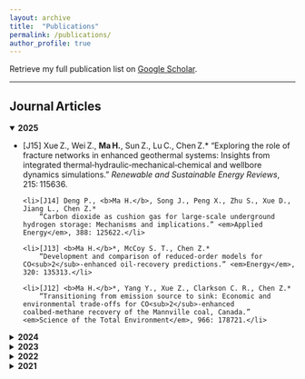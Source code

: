 ```yaml
---
layout: archive
title:  "Publications"
permalink: /publications/
author_profile: true
---
```


Retrieve my full publication list on
[Google Scholar](https://scholar.google.ca/citations?user=AcM1KMkAAAAJ&hl=en).

---

## Journal Articles

<!-- 2025 ---------------------------------------------------------------- -->
<details class="pub-year" open>
  <summary><strong>2025</strong></summary>
  <ul>
    <li>[J15] Xue Z., Wei Z., <b>Ma H.</b>, Sun Z., Lu C., Chen Z.*  
        “Exploring the role of fracture networks in enhanced geothermal systems: Insights from integrated thermal‑hydraulic‑mechanical‑chemical and wellbore dynamics simulations.” <em>Renewable and Sustainable Energy Reviews</em>, 215: 115636.</li>

    <li>[J14] Deng P., <b>Ma H.</b>, Song J., Peng X., Zhu S., Xue D., Jiang L., Chen Z.*  
        “Carbon dioxide as cushion gas for large‑scale underground hydrogen storage: Mechanisms and implications.” <em>Applied Energy</em>, 388: 125622.</li>

    <li>[J13] <b>Ma H.</b>*, McCoy S. T., Chen Z.*  
        “Development and comparison of reduced‑order models for CO<sub>2</sub>‑enhanced oil‑recovery predictions.” <em>Energy</em>, 320: 135313.</li>

    <li>[J12] <b>Ma H.</b>*, Yang Y., Xue Z., Clarkson C. R., Chen Z.*  
        “Transitioning from emission source to sink: Economic and environmental trade‑offs for CO<sub>2</sub>‑enhanced coalbed‑methane recovery of the Mannville coal, Canada.” <em>Science of the Total Environment</em>, 966: 178721.</li>
  </ul>
</details>

<!-- 2024 ---------------------------------------------------------------- -->
<details class="pub-year">
  <summary><strong>2024</strong></summary>
  <ul>
    <li>[J11] Xue Z., Zhang Y., <b>Ma H.</b>*, Lu Y., Zhang K., Wei Y., Wang M., Wu W., Chai M., Sun Z., Chen Z.*  
        “A combined neural‑network forecasting approach for CO<sub>2</sub>‑enhanced shale‑gas recovery.” <em>SPE Journal</em>, 29 (08): 4459–4470. Paper SPE‑219774‑PA.</li>

    <li>[J10] Xue Z., <b>Ma H.</b>*, Sun Z., Lu C., Chen Z.*  
        “Technical analysis of a novel economically mixed CO<sub>2</sub>–water enhanced‑geothermal system.” <em>Journal of Cleaner Production</em>, 448: 141749.</li>

    <li>[J9] Xue Z., <b>Ma H.</b>, Wei Y., Wu W., Sun Z., Chai M., Zhang C., Chen Z.*  
        “Integrated technological and economic feasibility comparisons of enhanced‑geothermal systems associated with carbon storage.” <em>Applied Energy</em>, 359: 122757.</li>

    <li>[J8] Yang Y., Liu S.* , <b>Ma H.</b>  
        “Impact of unrecovered gas reserve on methane emissions from abandoned shale‑gas wells.” <em>Science of the Total Environment</em>, 913: 169750.</li>
  </ul>
</details>

<!-- 2023 ---------------------------------------------------------------- -->
<details class="pub-year">
  <summary><strong>2023</strong></summary>
  <ul>
    <li>[J7] Deng P., Chen Z.* , Peng X., Wang J., Zhu S., <b>Ma H.</b>, Wu Z.  
        “Optimized lower‑pressure limit for condensate underground‑gas storage using a dynamic pseudo‑component model.” <em>Energy</em>, 285: 129505.</li>

    <li>[J6] Xue Z., Zhang K., Zhang C., <b>Ma H.</b>, Chen Z.*  
        “Comparative data‑driven enhanced‑geothermal‑systems forecasting models: A case study of the Qiabuqia field, China.” <em>Energy</em>, 280: 128255.</li>

    <li>[J5] Xue Z., Yao S., <b>Ma H.</b>, Zhang C., Zhang K., Chen Z.*  
        “Thermo‑economic optimization of an enhanced‑geothermal system based on machine‑learning and differential‑evolution algorithms.” <em>Fuel</em>, 340: 127569.</li>

    <li>[J4] <b>Ma H.</b>, Sun Z., Xue Z., Zhang C., Chen Z.*  
        “A systematic review of the hydrogen supply chain in the energy transition.” <em>Frontiers in Energy</em>, 17: 102–122.</li>
  </ul>
</details>

<!-- 2022 ---------------------------------------------------------------- -->
<details class="pub-year">
  <summary><strong>2022</strong></summary>
  <ul>
    <li>[J3] <b>Ma H.</b>, Yang Y.* , Zhang Y., Li Z., Zhang K., Xue Z., Zhan J., Chen Z.*  
        “Optimized schemes of enhanced shale‑gas recovery by CO<sub>2</sub>–N<sub>2</sub> mixtures associated with CO<sub>2</sub> sequestration.” <em>Energy Conversion and Management</em>, 268: 116062.</li>

    <li>[J2] <b>Ma H.</b>, Yang Y.* , Chen Z.*  
        “Numerical simulation of bitumen recovery via supercritical‑water injection with in‑situ upgrading.” <em>Fuel</em>, 313: 122708.</li>
  </ul>
</details>

<!-- 2021 ---------------------------------------------------------------- -->
<details class="pub-year">
  <summary><strong>2021</strong></summary>
  <ul>
    <li>[J1]({{ '/files/J1.pdf' | relative_url }}){:target="_blank" rel="noopener"} <b>Ma H.</b>, Chen S., Xue D., Chen Y., Chen Z.*  
        “Outlook for the coal industry and new coal‑production technologies.” <em>Advances in Geo‑Energy Research</em>, 5 (2): 119‑120.</li>
  </ul>
</details>


<script> 
document.querySelectorAll('details.pub-year').forEach((d) => {
  d.addEventListener('toggle', () => {
    if (d.open) {
      document.querySelectorAll('details.pub-year').forEach((o) => {
        if (o !== d) o.open = false;
      });
    }
  });
});
</script>
